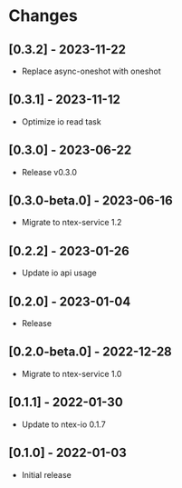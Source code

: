 # Changes

## [0.3.2] - 2023-11-22

* Replace async-oneshot with oneshot

## [0.3.1] - 2023-11-12

* Optimize io read task

## [0.3.0] - 2023-06-22

* Release v0.3.0

## [0.3.0-beta.0] - 2023-06-16

* Migrate to ntex-service 1.2

## [0.2.2] - 2023-01-26

* Update io api usage

## [0.2.0] - 2023-01-04

* Release

## [0.2.0-beta.0] - 2022-12-28

* Migrate to ntex-service 1.0

## [0.1.1] - 2022-01-30

* Update to ntex-io 0.1.7

## [0.1.0] - 2022-01-03

* Initial release

